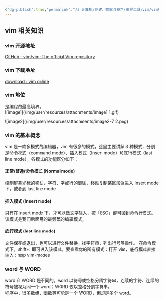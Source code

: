```yaml
---
{"dg-publish":true,"permalink":"/3 计算机/创建、效率与技巧/编程工具/vim/vim相关知识/","title":"vim相关知识"}
---
```



## vim 相关知识
### vim 开源地址
[GitHub - vim/vim: The official Vim repository](https://github.com/vim/vim)
### vim 下载地址
[download : vim online](https://www.vim.org/download.php)
### vim 地位
是编程的最高境界。  
![image1](/img/user/resources/attachments/image1 1.gif)

![image2](/img/user/resources/attachments/image2-7 2.png)
### vim 的基本概念
vim 是一款多模式的编辑器，vim 有很多的模式，这里主要讲解 3 种模式，分别是命令模式（command mode）、插入模式（Insert mode）和底行模式（last line mode），各模式的功能区分如下：
#### 正常/普通/命令模式 (Normal mode)
控制屏幕光标的移动，字符、字或行的删除，移动复制某区段及进入 Insert mode 下，或者到 last line mode
#### 插入模式 (Insert mode) 
只有在 Insert mode 下，才可以做文字输入，按「ESC」键可回到命令行模式。该模式是我们后面用的最频繁的编辑模式。
#### 底行模式 (last line mode) 
文件保存或退出，也可以进行文件替换，找字符串，列出行号等操作。 在命令模式下，shift+: 即可进入该模式。要查看你的所有模式：打开 vim，底行模式直接输入 : help vim-modes
### word 与 WORD
word 和 WORD 是不同的。word 以符号或空格分隔字符串，连续的字符、连续的符号被视为同一个 word；WORD 仅以空格分割字符串。  
程序中，很多数组、函数等可能是一个 WORD，但却是多个 word。